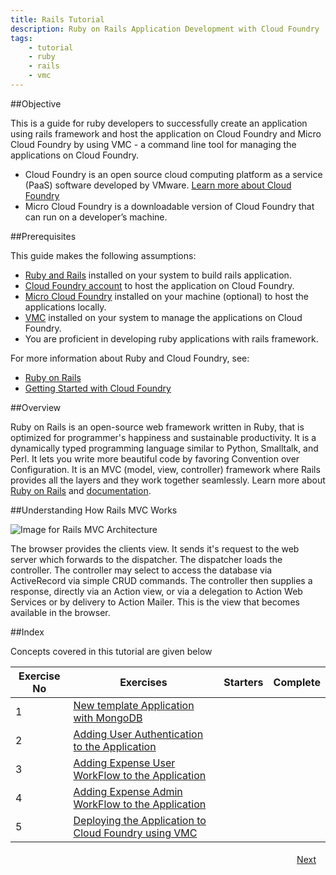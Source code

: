 ```yaml
---
title: Rails Tutorial
description: Ruby on Rails Application Development with Cloud Foundry
tags:
    - tutorial
    - ruby
    - rails
    - vmc
---
```


##Objective

This is a guide for ruby developers to successfully create an application using rails framework and host the application on Cloud Foundry and Micro Cloud Foundry by using VMC - a command line tool for managing the applications on Cloud Foundry.

+ Cloud Foundry is an open source cloud computing platform as a service (PaaS) software developed by VMware. [Learn more about Cloud Foundry](http://www.cloudfoundry.com/about)
+ Micro Cloud Foundry is a downloadable version of Cloud Foundry that can run on a developer’s machine.


##Prerequisites

This guide makes the following assumptions:

+ [Ruby and Rails](frameworks/ruby/installing-ruby.html) installed on your system to build rails application.
+ [Cloud Foundry account](https://my.cloudfoundry.com/signup) to host the application on Cloud Foundry.
+ [Micro Cloud Foundry](/infrastructure/micro/installing-mcf.html) installed on your machine (optional) to host the applications locally.
+ [VMC](/tools/vmc/installing-vmc.html) installed on your system to manage the applications on Cloud Foundry.
+ You are proficient in developing ruby applications with rails framework.

For more information about Ruby and Cloud Foundry, see:

+  [Ruby on Rails](http://rubyonrails.org/)
+  [Getting Started with Cloud Foundry](/getting-started.html)

##Overview

Ruby on Rails is an open-source web framework written in Ruby, that is optimized for programmer's happiness and sustainable productivity. It is a dynamically typed programming language similar to Python, Smalltalk, and Perl. It lets you write more beautiful code by favoring Convention over Configuration. It is an MVC (model, view, controller) framework where Rails provides all the layers and they work together seamlessly. Learn more about [Ruby on Rails](http://rubyonrails.org/) and [documentation](http://guides.rubyonrails.org/).

##Understanding How Rails MVC Works

![Image for Rails MVC Architecture](/images/rails-tutorial/rails-mvc.png)

The browser provides the clients view. It sends it's request to the web server which forwards to the dispatcher. The dispatcher loads the controller. The controller may select to access the database via ActiveRecord via simple CRUD commands. The controller then supplies a response, directly via an Action view, or via a delegation to Action Web Services or by delivery to Action Mailer. This is the view that becomes available in the browser.

##Index

Concepts covered in this tutorial are given below

<table class="spring-tutorial-index-table">
	<thead>
  	<tr>
	    <th>Exercise No</th>
	    <th>Exercises</th>
	    <th>Starters</th>
	    <th>Complete</th>
    </tr>
  </thead>
  <tbody>
    <tr>
	    <td>1</td>
	    <td><a href='/frameworks/ruby/rails-tutorial/mongodb-docs/rails-new-template-with-mongodb.html'>New template  Application with MongoDB</a></td>
	    <td></td>
	    <td></td>
    </tr>
    <tr>
      <td>2</td>
      <td><a href='/frameworks/ruby/rails-tutorial/mongodb-docs/rails-user-login.html'>Adding User Authentication to the Application</a></td>
      <td></td>
      <td></td>
    </tr>
    <tr>
      <td>3</td>
      <td><a href='/frameworks/ruby/rails-tutorial/mongodb-docs/rails-expense-user-flow.html'>Adding Expense User WorkFlow to the Application</a></td>
      <td></td>
      <td></td>
    </tr>
    <tr>
      <td>4</td>
      <td><a href='/frameworks/ruby/rails-tutorial/mongodb-docs/rails-expense-admin-flow.html'>Adding Expense Admin WorkFlow to the Application</a></td>
      <td></td>
      <td></td>
    </tr>
    <tr>
      <td>5</td>
      <td><a href='/frameworks/ruby/rails-tutorial/mongodb-docs/rails-hosting-application-with-vmc.html'>Deploying the Application to Cloud Foundry using VMC</a></td>
      <td></td>
      <td></td>
    </tr>
  </tbody>
</table>

<a class="button-plain" style="padding: 3px 15px; float: right" href="/frameworks/ruby/rails-tutorial/mongodb-docs/rails-new-template-with-mongodb.html">Next</a>
